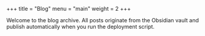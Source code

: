 +++
title = "Blog"
menu = "main"
weight = 2
+++

Welcome to the blog archive. All posts originate from the Obsidian vault and publish automatically when you run the deployment script.
